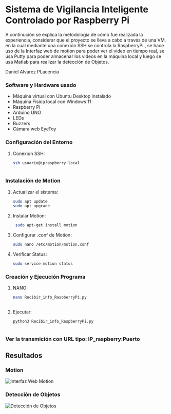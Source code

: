 # Sistema de Vigilancia Inteligente Controlado por Raspberry Pi

A continución se explica la metodología de cómo fue realizada la experiencia, considerar que el proyecto se lleva a cabo a través de una VM, en la cual mediante una conexión SSH se controla la 
RaspberryPi , se hace uso de la Interfaz web de motion para poder ver el video en tiempo real, se usa Putty para poder almacenar los videos en la máquina local y luego se usa Matlab para realizar
la detección de Objetos.

Daniel Alvarez PLacencia

### Software y Hardware usado

- Máquina virtual con Ubuntu Desktop instalado
- Máquina Fisica local con Windows 11
- Raspberry Pi
- Arduino UNO
- LEDs
- Buzzers
- Cámara web EyeToy


### Configuración del Entorno

1. Conexion SSH:
   ```bash
   ssh usuario@ipraspberry.local
     
   
### Instalación de Motion

1. Actualizar el sistema:
   ```bash
   sudo apt update
   sudo apt upgrade
   
2. Instalar Motion:
   ```bash
    sudo apt-get install motion
   
3. Configurar .conf de Motion:
   ```bash
   sudo nano /etc/motion/motion.conf

4. Verificar Status:
   ```bash
   sudo service motion status

### Creación y Ejecución Programa

1. NANO:
   ```bash
   nano Recibir_info_RasoberryPi.py
  
2. Ejecutar:
   ```bash
   python3 Recibir_info_RaspberryPi.py



### Ver la transmición con URL tipo: IP_raspberry:Puerto

## Resultados

### Motion
![Interfaz Web Motion ](images/cam_on.png)

### Detección de Objetos

![Detección de Objetos](images/detection.png)


   

